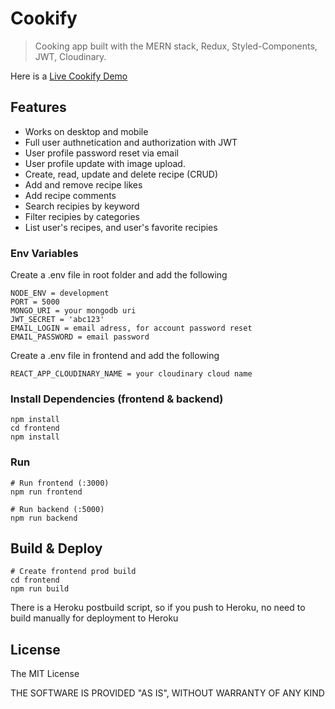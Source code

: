 # Cookify

> Cooking app built with the MERN stack, Redux, Styled-Components, JWT, Cloudinary.

Here is a [Live Cookify Demo](https://cookify-greg.herokuapp.com/)

## Features

- Works on desktop and mobile
- Full user authnetication and authorization with JWT
- User profile password reset via email
- User profile update with image upload.
- Create, read, update and delete recipe (CRUD)
- Add and remove recipe likes
- Add recipe comments
- Search recipies by keyword
- Filter recipies by categories
- List user's recipes, and user's favorite recipies

### Env Variables

Create a .env file in root folder and add the following

```
NODE_ENV = development
PORT = 5000
MONGO_URI = your mongodb uri
JWT_SECRET = 'abc123'
EMAIL_LOGIN = email adress, for account password reset
EMAIL_PASSWORD = email password
```

Create a .env file in frontend and add the following

```
REACT_APP_CLOUDINARY_NAME = your cloudinary cloud name
```

### Install Dependencies (frontend & backend)

```
npm install
cd frontend
npm install
```

### Run

```
# Run frontend (:3000)
npm run frontend

# Run backend (:5000)
npm run backend
```

## Build & Deploy

```
# Create frontend prod build
cd frontend
npm run build
```

There is a Heroku postbuild script, so if you push to Heroku, no need to build manually for deployment to Heroku

## License

The MIT License

THE SOFTWARE IS PROVIDED "AS IS", WITHOUT WARRANTY OF ANY KIND
